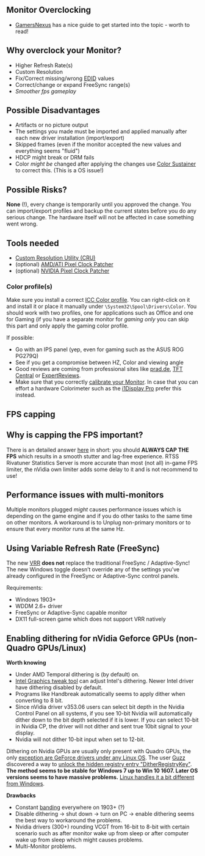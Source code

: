 ## Monitor Overclocking

* [GamersNexus](https://www.gamersnexus.net/guides/1674-overclock-monitor-higher-refresh-rate) has a nice guide to get started into the topic - worth to read!

Why overclock your Monitor?
-------------

* Higher Refresh Rate(s)
* Custom Resolution
* Fix/Correct missing/wrong [EDID](https://en.wikipedia.org/wiki/Extended_Display_Identification_Data) values
* Correct/change or expand FreeSync range(s)
* _Smoother fps gameplay_


Possible Disadvantages
-------------

* Artifacts or no picture output 
* The settings you made must be imported and applied manually after each new driver installation (import/export)
* Skipped frames (even if the monitor accepted the new values and everything seems "fluid")
* HDCP might break or DRM fails
* Color _might be_ changed after applying the changes use [Color Sustainer](http://www.guru3d.com/files-details/color-sustainer-download.html) to correct this. (This is a OS issue!)


Possible Risks?
-------------

**None** (!), every change is temporarily until you approved the change. You can import/export profiles and backup the current states before you do any serious change. The hardware itself will not be affected in case something went wrong. 


Tools needed
-------------

* [Custom Resolution Utility (CRU)](https://www.monitortests.com/forum/Thread-Custom-Resolution-Utility-CRU)
* (optional) [AMD/ATI Pixel Clock Patcher](https://www.monitortests.com/forum/Thread-AMD-ATI-Pixel-Clock-Patcher)
* (optional) [NVIDIA Pixel Clock Patcher](https://www.monitortests.com/forum/Thread-NVIDIA-Pixel-Clock-Patcher)



### Color profile(s)

Make sure you install a correct [ICC Color profile](http://www.tftcentral.co.uk/articles/icc_profiles.htm#install). You can right-click on it and install it or place it manually under `\System32\Spool\Drivers\Color`. You should work with two profiles, one for applications such as Office and one for Gaming (if you have a separate monitor for _gaming only_ you can skip this part and only apply the gaming color profile. 

If possible:
- Go with an IPS panel (yep, even for gaming such as the ASUS ROG PG279Q)
- See if you get a compromise between HZ, Color and viewing angle
- Good reviews are coming from professional sites like [prad.de](https://www.prad.de/), [TFT Central](http://www.tftcentral.co.uk/) or [ExpertReviews](https://www.expertreviews.co.uk/accessories/pc-monitors).
- Make sure that you correctly [calibrate your Monitor](https://www.digitaltrends.com/computing/how-to-calibrate-your-monitor/). In case that you can effort a hardware Colorimeter such as the [i1Display Pro](https://www.xrite.com/categories/calibration-profiling/i1display-pro) prefer this instead.


## FPS capping

Why is capping the FPS important?
---------------

There is an detailed answer [here](https://www.blurbusters.com/howto-low-lag-vsync-on/) in short: you should **ALWAYS CAP THE FPS** which results in a smooth stutter and lag-free experience. RTSS Rivatuner Statistics Server is more accurate than most (not all) in-game FPS limiter, the nVidia own limiter adds some delay to it and is not recommend to use!


## Performance issues with multi-monitors

Multiple monitors plugged _might_ causes performance issues which is depending on the game engine and if you do other tasks to the same time on other monitors. A workaround is to Unplug non-primary monitors or to ensure that every monitor runs at the same Hz.

## Using Variable Refresh Rate (FreeSync)

The new [VRR](https://devblogs.microsoft.com/directx/os-variable-refresh-rate/) **does not** replace the traditional FreeSync / Adaptive-Sync! The new Windows toggle doesn’t override any of the settings you’ve already configured in the FreeSync or Adaptive-Sync control panels.

Requirements:
- Windows 1903+
- WDDM 2.6+ driver
- FreeSync or Adaptive-Sync capable monitor
- DX11 full-screen game which does not support VRR natively

## Enabling dithering for nVidia Geforce GPUs (non-Quadro GPUs/Linux)

**Worth knowing**
* Under AMD Temporal dithering is (by default) on.
* [Intel Graphics tweak tool](https://github.com/nitrocaster/igfxtweak) can adjust Intel's dithering. Newer Intel driver have dithering disabled by default.
* Programs like Handbreak automatically seems to apply dither when converting to 8 bit.
* Since nVidia driver v353.06 users can select bit depth in the Nvidia Control Panel on all systems, if you see 10-bit Nvidia will automatically dither down to the bit depth selected if it is lower. If you can select 10-bit in Nvidia CP, the driver will not dither and sent true 10bit signal to your display.
* Nvidia will not dither 10-bit input when set to 12-bit.


Dithering on Nvidia GPUs are usually only present with Quadro GPUs, the only [exception are GeForce drivers under any Linux OS](https://us.download.nvidia.com/XFree86/Linux-x86/375.10/README/xconfigoptions.html). The user [Guzz](https://forums.geforce.com/member/1822975/) discovered a way to [unlock the hidden registry entry "DitherRegistryKey"](https://forums.geforce.com/default/topic/1082681/geforce-drivers/is-it-possible-to-quot-port-quot-dithering-from-nvidia-x-server-to-geforce-driver-/post/5934577/#5934577). __The method seems to be stable for Windows 7 up to Win 10 1607. Later OS versions seems to have massive problems.__ [Linux handles it a bit different from Windows](https://help.teradici.com/s/article/1048).

**Drawbacks**
* Constant [banding](https://loopit.dk/banding_in_games.pdf) everywhere on 1903+ (?)
* Disable dithering -> shut down -> turn on PC -> enable dithering seems the best way to workaround the problems.
* Nvidia drivers (300+) rounding VCGT from 16-bit to 8-bit with certain scenario such as after monitor wake up from sleep or after computer wake up from sleep which might causes problems.
* Multi-Monitor problems.

